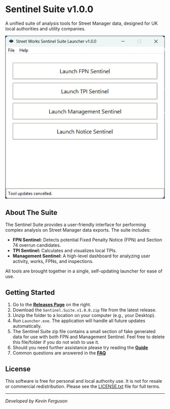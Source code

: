 # Sentinel Suite v1.0.0

A unified suite of analysis tools for Street Manager data, designed for UK local authorities and utility companies.

![Launcher Screenshot](https://github.com/KFergusonUK/Sentinel_Suite/blob/main/Launcher.jpg)   <!-- Optional but highly recommended! -->

## About The Suite

The Sentinel Suite provides a user-friendly interface for performing complex analysis on Street Manager data exports. The suite includes:

*   **FPN Sentinel:** Detects potential Fixed Penalty Notice (FPN) and Section 74 overrun candidates.
*   **TPI Sentinel:** Calculates and visualizes local TPIs.
*   **Management Sentinel:** A high-level dashboard for analyzing user activity, works, FPNs, and inspections.

All tools are brought together in a single, self-updating launcher for ease of use.

## Getting Started

1.  Go to the [**Releases Page**](https://github.com/KFergusonUK/Sentinel_Suite/releases) on the right.
2.  Download the `Sentinel.Suite.v1.0.0.zip` file from the latest release.
3.  Unzip the folder to a location on your computer (e.g., your Desktop).
4.  Run `Launcher.exe`. The application will handle all future updates automatically.
5.  The Sentinel Suite zip file contains a small section of fake generated data for use with both FPN and Management Sentinel.  Feel free to delete this file/folder if you do not wish to use it.
6.  Should you need further assistance please try reading the [**Guide**](https://github.com/KFergusonUK/Sentinel_Suite/blob/main/Guide.md)
7.  Common questions are answered in the [**FAQ**](FAQ.md)

## License

This software is free for personal and local authority use. It is not for resale or commercial redistribution. Please see the [LICENSE.txt](LICENSE.txt) file for full terms.

---
*Developed by Kevin Ferguson*
